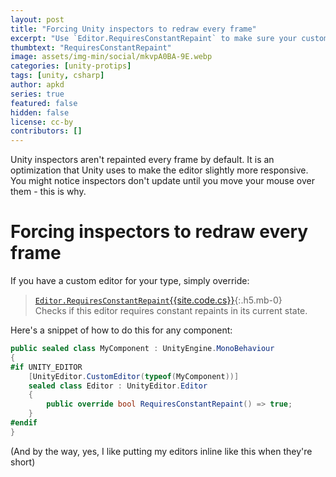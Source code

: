 ```yaml
---
layout: post
title: "Forcing Unity inspectors to redraw every frame"
excerpt: "Use `Editor.RequiresConstantRepaint` to make sure your custom inspector doesn't skip any updates"
thumbtext: "RequiresConstantRepaint"
image: assets/img-min/social/mkvpA0BA-9E.webp
categories: [unity-protips]
tags: [unity, csharp]
author: apkd
series: true
featured: false
hidden: false
license: cc-by
contributors: []
---
```


Unity inspectors aren't repainted every frame by default. It is an optimization that Unity uses to make the editor slightly more responsive. You might notice inspectors don't update until you move your mouse over them - this is why.

# Forcing inspectors to redraw every frame

If you have a custom editor for your type, simply override:

> [`Editor.RequiresConstantRepaint`{{site.code.cs}}](https://docs.unity3d.com/ScriptReference/Editor.RequiresConstantRepaint.html){:.h5.mb-0}  
> Checks if this editor requires constant repaints in its current state.

Here's a snippet of how to do this for any component:

```csharp
public sealed class MyComponent : UnityEngine.MonoBehaviour
{
#if UNITY_EDITOR
    [UnityEditor.CustomEditor(typeof(MyComponent))]
    sealed class Editor : UnityEditor.Editor
    {
        public override bool RequiresConstantRepaint() => true;
    }
#endif
}
```

(And by the way, yes, I like putting my editors inline like this when they're short)

